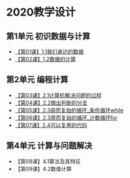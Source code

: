 # 2020教学设计

## 第1单元 初识数据与计算
- [【第01课】1.1我们身边的数据](https://github.com/hongm32/2020desig/tree/master/%E3%80%90%E7%AC%AC01%E8%AF%BE%E3%80%91%E5%BC%80%E5%AD%A6%E7%AC%AC%E4%B8%80%E8%AF%BE)
- [【第02课】1.2数据的计算](https://github.com/hongm32/2020desig/tree/master/%E3%80%90%E7%AC%AC02%E8%AF%BE%E3%80%911.1%E6%88%91%E4%BB%AC%E5%BB%B6%E8%BE%B9%E7%9A%84%E6%95%B0%E6%8D%AE1.2%E6%95%B0%E6%8D%AE%E7%9A%84%E8%AE%A1%E7%AE%97)

## 第2单元 编程计算
- [【第03课】2.1计算机解决问题的过程](https://github.com/hongm32/2020desig/tree/master/%E3%80%90%E7%AC%AC03%E8%AF%BE%E3%80%912.1%E8%AE%A1%E7%AE%97%E6%9C%BA%E8%A7%A3%E5%86%B3%E9%97%AE%E9%A2%98%E7%9A%84%E8%BF%87%E7%A8%8B)
- [【第04课】2.2做出判断的分支](https://github.com/hongm32/2020desig/tree/master/%E3%80%90%E7%AC%AC04%E8%AF%BE%E3%80%912.2%E5%81%9A%E5%87%BA%E5%88%A4%E6%96%AD%E7%9A%84%E5%88%86%E6%94%AF)
- [【第05课】2.3周而复始的循环_条件循环while](https://github.com/hongm32/2020desig/tree/master/%E3%80%90%E7%AC%AC05-06%E8%AF%BE%E3%80%912.3%E5%91%A8%E8%80%8C%E5%A4%8D%E5%A7%8B%E7%9A%84%E5%BE%AA%E7%8E%AF)
- [【第06课】2.3周而复始的循环_计数循环for](https://github.com/hongm32/2020desig/tree/master/%E3%80%90%E7%AC%AC05-06%E8%AF%BE%E3%80%912.3%E5%91%A8%E8%80%8C%E5%A4%8D%E5%A7%8B%E7%9A%84%E5%BE%AA%E7%8E%AF)
- [【第07课】2.4可以复用的代码](https://github.com/hongm32/2020desig/tree/master/%E3%80%90%E7%AC%AC07%E8%AF%BE%E3%80%912.4%E5%8F%AF%E4%BB%A5%E5%A4%8D%E7%94%A8%E7%9A%84%E4%BB%A3%E7%A0%81)
## 第4单元 计算与问题解决
- 【第08课】4.1算法及其特征
- 【第09课】4.2数值计算

